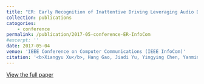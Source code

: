 ```yaml
---
title: "ER: Early Recognition of Inattentive Driving Leveraging Audio Devices on Smartphones"
collection: publications
catogories: 
    - conference
permalink: /publication/2017-05-conference-ER-InfoCom
#excerpt: ''
date: 2017-05-04
venue: 'IEEE Conference on Computer Communications (IEEE InfoCom)'
citation: '<b>Xiangyu Xu</b>, Hang Gao, Jiadi Yu, Yingying Chen, Yanmin Zhu, Guangtao Xue, Minglu Li. &quot;ER: Early Recognition of Inattentive Driving Leveraging Audio Devices on Smartphones.&quot; <i>Proceedings of  IEEE Conference on Computer Communications (InfoCom)</i>. Atlanta, GA, USA. 2017. doi: 10.1109/INFOCOM.2017.8057022.'
---
```


[View the full paper](https://ieeexplore.ieee.org/document/8057022)



